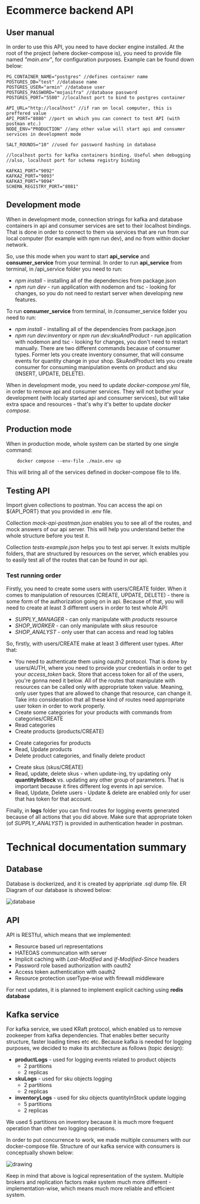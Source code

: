 # Ecommerce backend API

## User manual

In order to use this API, you need to have docker engine installed.
At the root of the project (where docker-compose is), you need to provide file named
*"main.env"*, for configuration purposes. Example can be found down below:

```
PG_CONTAINER_NAME="postgres" //defines container name
POSTGRES_DB="test" //database name
POSTGRES_USER="armin" //database user
POSTGRES_PASSWORD="mojasifra" //database password
POSTGRES_PORT="5500" //localhost port to bind to postgres container

API_URL="http://localhost" //if ran on local computer, this is preffered value
API_PORT="8080" //port on which you can connect to test API (with postman etc.)
NODE_ENV="PRODUCTION" //any other value will start api and consumer services in development mode

SALT_ROUNDS="10" //used for password hashing in database

//localhost ports for kafka containers binding. Useful when debugging
//also, localhost port for schema registry binding

KAFKA1_PORT="9092" 
KAFKA2_PORT="9093"
KAFKA3_PORT="9094"
SCHEMA_REGISTRY_PORT="8081"
```

## Development mode

When in development mode, connection strings for kafka and database containers in 
api and consumer services are set to their localhost bindings. That is done in order
to connect to them via services that are run from our local computer (for example with npm run dev), 
and no from within docker network.

So, use this mode when you want to start **api_service** and **consumer_service** from your terminal.
In order to run **api_service** from terminal, in /api_service folder you need to run:

* *npm install* - installing all of the dependencies from package.json
* *npm run dev* - run application with nodemon and tsc - looking for changes, so you do not need to restart server when developing new features.

To run **consumer_service** from terminal, in /consumer_service folder you need to run:

* *npm install* - installing all of the dependencies from package.json
* *npm run dev:inventory* or *npm run dev:skuAndProduct* - run application with nodemon and tsc - looking for changes, you don't need to restart manually. There are two different commands because of consumer types. Former lets you create inventory consumer, that will consume events for quantity change in your shop. SkuAndProduct lets you create consumer for consuming manipulation events on product and sku (INSERT, UPDATE, DELETE).

When in development mode, you need to update _docker-compose.yml_ file, in order to remove api and consumer 
services. They will not bother your development (with localy started api and consumer services), but will take extra space and resources - that's why it's better to update _docker compose_.

## Production mode
When in production mode, whole system can be started by one single command:

```
    docker compose --env-file ./main.env up
```

This will bring all of the services defined in docker-compose file to life.

## Testing API

Import given collections to postman. You can access the api on ${API_PORT} that you provided in .env file. 

Collection _mock-api-postman.json_ enables you to see all of the routes, and mock answers of our api server. This will help you understand better the whole structure before you test it.

Collection _tests-example.json_ helps you to test api server. It exists multiple folders, that are structured by 
resources on the server, which enables you to easily test all of the routes that can be found in our api.

### Test running order

Firstly, you need to create some users with users/CREATE folder. When it comes to manipulation of resources (CREATE, UPDATE, DELETE) - there is some form of the authorization going on in api. Because of that, you will need to create at least 3 different users in order to test whole API:

* *SUPPLY_MANAGER* - can only manipulate with *products* resource
* *SHOP_WORKER* - can only manipulate with *skus* resource
* *SHOP_ANALYST* - only user that can access and read log tables

So, firstly, with users/CREATE make at least 3 different user types. After that:
* You need to authenticate them using oauth2 protocol. That is done by users/AUTH, where you need to provide your credentials in order to get your *access_token* back. Store that access token for all of the users, you're gonna need it below. All of the routes that manipulate with resources can be called only with appropriate token value. Meaning, only user types that are allowed to change that resource, can change it. Take into consideration that all these kind of routes need appropriate user token in order to work properly.
* Create some categories for your products with commands from categories/CREATE
* Read categories
* Create products (products/CREATE)
+ Create categories for products
+ Read, Update products
+ Delete product categories, and finally delete product
* Create skus (skus/CREATE)
* Read, update, delete skus - when update-ing, try updating only **quantityInStock** vs. updating any other group of parameters. That is important because it fires different log events in api service.
* Read, Update, Delete users - Update & delete are enabled only for user that has token for that account.

Finally, in **logs** folder you can find routes for logging events generated because of all actions that you did above. Make sure that appropriate token (of *SUPPLY_ANALYST*) is provided in authentication header in postman.


# Technical documentation summary

## Database 

Database is dockerized, and it is created by appripriate .sql dump file. ER Diagram of our database is showed below:

![database](https://github.com/PetrovicArmin/ecommerce-backend/assets/89392479/1aebde47-8a30-47a8-b790-a9b01e224506)

## API

API is RESTful, which means that we implemented:

* Resource based url representations
* HATEOAS communcation with server
* Implicit caching with *Last-Modified* and *If-Modified-Since* headers
* Password role based authorization with oauth2
* Access token authentication with oauth2
* Resource protection userType-wise with firewall middleware

For next updates, it is planned to implement explicit caching using **redis database**

## Kafka service

For kafka service, we used KRaft protocol, which enabled us to remove zookeeper from kafka dependencies. That enables better security structure, faster loading times etc etc. Because kafka is needed for logging purposes, we decided to make its architecture as follows (topic design):

* **productLogs** - used for logging events related to product objects
    * 2 partitions
    * 2 replicas
* **skuLogs** - used for sku objects logging
    * 2 partitions 
    * 2 replicas
* **inventoryLogs** - used for sku objects quantityInStock update logging
    * 5 partitions
    * 2 replicas

We used 5 partitions on inventory because it is much more frequent operation than other two logging operations.

In order to put concurrence to work, we made multiple consumers with our docker-compose file. Structure of our kafka service with consumers is conceptually shown below:

![drawing](https://github.com/PetrovicArmin/ecommerce-backend/assets/89392479/a09b368f-a588-4940-9186-90bdca66ce8c)

Keep in mind that above is logical representation of the system. Multiple brokers and replication factors make system much more different - implementation-wise, which means much more reliable and efficient system.



